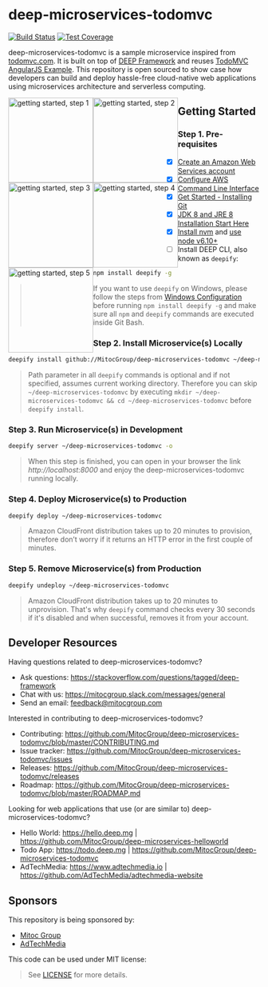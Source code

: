 deep-microservices-todomvc
==========================

[![Build Status](https://travis-ci.org/MitocGroup/deep-microservices-todomvc.svg?branch=master)](https://travis-ci.org/MitocGroup/deep-microservices-todomvc)
[![Test Coverage](https://codeclimate.com/repos/5789fe4df7959a008800646f/badges/08d47d9987094bf3b3b1/coverage.svg)](https://codeclimate.com/repos/5789fe4df7959a008800646f/coverage)

deep-microservices-todomvc is a sample microservice inspired from [todomvc.com](http://todomvc.com).
It is built on top of [DEEP Framework](https://github.com/MitocGroup/deep-framework) and reuses
[TodoMVC AngularJS Example](https://github.com/tastejs/todomvc/tree/master/examples/angularjs). This
repository is open sourced to show case how developers can build and deploy hassle-free cloud-native
web applications using microservices architecture and serverless computing.

<a href="https://asciinema.org/a/46695" title="getting started, step 1" style="float:left" target="_blank">
  <img src="https://asciinema.org/a/46695.png" alt="getting started, step 1" width="170px" border="0" /></a>
<a href="https://asciinema.org/a/46710" title="getting started, step 2" style="float:left" target="_blank">
  <img src="https://asciinema.org/a/46710.png" alt="getting started, step 2" width="170px" border="0" /></a>
<a href="https://asciinema.org/a/46713" title="getting started, step 3" style="float:left" target="_blank">
  <img src="https://asciinema.org/a/46713.png" alt="getting started, step 3" width="170px" border="0" /></a>
<a href="https://asciinema.org/a/46716" title="getting started, step 4" style="float:left" target="_blank">
  <img src="https://asciinema.org/a/46716.png" alt="getting started, step 4" width="170px" border="0" /></a>
<a href="https://asciinema.org/a/46720" title="getting started, step 5" style="float:left" target="_blank">
  <img src="https://asciinema.org/a/46720.png" alt="getting started, step 5" width="170px" border="0" /></a>


## Getting Started

### Step 1. Pre-requisites

- [x] [Create an Amazon Web Services account](https://www.youtube.com/watch?v=WviHsoz8yHk)
- [x] [Configure AWS Command Line Interface](https://docs.aws.amazon.com/cli/latest/userguide/cli-chap-getting-started.html)
- [x] [Get Started - Installing Git](https://git-scm.com/book/en/v2/Getting-Started-Installing-Git)
- [x] [JDK 8 and JRE 8 Installation Start Here](https://docs.oracle.com/javase/8/docs/technotes/guides/install/install_overview.html)
- [x] [Install nvm](https://github.com/creationix/nvm#install-script) and [use node v6.10+](https://github.com/creationix/nvm#usage)
- [ ] Install DEEP CLI, also known as `deepify`:

```bash
npm install deepify -g
```

> If you want to use `deepify` on Windows, please follow the steps from
[Windows Configuration](https://github.com/MitocGroup/deep-framework/blob/master/docs/windows.md)
before running `npm install deepify -g` and make sure all `npm` and `deepify` commands are executed
inside Git Bash.

### Step 2. Install Microservice(s) Locally

```bash
deepify install github://MitocGroup/deep-microservices-todomvc ~/deep-microservices-todomvc
```

> Path parameter in all `deepify` commands is optional and if not specified, assumes current
working directory. Therefore you can skip `~/deep-microservices-todomvc` by executing
`mkdir ~/deep-microservices-todomvc && cd ~/deep-microservices-todomvc` before `deepify install`.

### Step 3. Run Microservice(s) in Development

```bash
deepify server ~/deep-microservices-todomvc -o
```

> When this step is finished, you can open in your browser the link *http://localhost:8000*
and enjoy the deep-microservices-todomvc running locally.

### Step 4. Deploy Microservice(s) to Production

```bash
deepify deploy ~/deep-microservices-todomvc
```

> Amazon CloudFront distribution takes up to 20 minutes to provision, therefore don’t worry
if it returns an HTTP error in the first couple of minutes.

### Step 5. Remove Microservice(s) from Production

```bash
deepify undeploy ~/deep-microservices-todomvc
```

> Amazon CloudFront distribution takes up to 20 minutes to unprovision. That's why `deepify`
command checks every 30 seconds if it's disabled and when successful, removes it from your account.


## Developer Resources

Having questions related to deep-microservices-todomvc?

- Ask questions: https://stackoverflow.com/questions/tagged/deep-framework
- Chat with us: https://mitocgroup.slack.com/messages/general
- Send an email: feedback@mitocgroup.com

Interested in contributing to deep-microservices-todomvc?

- Contributing: https://github.com/MitocGroup/deep-microservices-todomvc/blob/master/CONTRIBUTING.md
- Issue tracker: https://github.com/MitocGroup/deep-microservices-todomvc/issues
- Releases: https://github.com/MitocGroup/deep-microservices-todomvc/releases
- Roadmap: https://github.com/MitocGroup/deep-microservices-todomvc/blob/master/ROADMAP.md

Looking for web applications that use (or are similar to) deep-microservices-todomvc?

- Hello World: https://hello.deep.mg | https://github.com/MitocGroup/deep-microservices-helloworld
- Todo App: https://todo.deep.mg | https://github.com/MitocGroup/deep-microservices-todomvc
- AdTechMedia: https://www.adtechmedia.io | https://github.com/AdTechMedia/adtechmedia-website


## Sponsors

This repository is being sponsored by:
- [Mitoc Group](https://www.mitocgroup.com)
- [AdTechMedia](https://www.adtechmedia.io)

This code can be used under MIT license:
> See [LICENSE](https://github.com/MitocGroup/deep-microservices-todomvc/blob/master/LICENSE) for more details.
